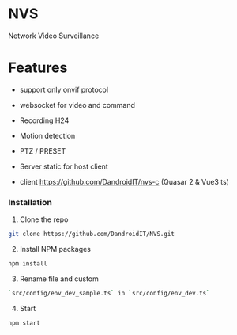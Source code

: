 # NVS

Network Video Surveillance

# Features

- support only onvif protocol

- websocket for video and command

- Recording H24

- Motion detection

- PTZ / PRESET

- Server static for host client

- client https://github.com/DandroidIT/nvs-c (Quasar 2 & Vue3 ts)

### Installation

1. Clone the repo

```sh
git clone https://github.com/DandroidIT/NVS.git
```

2. Install NPM packages

```sh
npm install
```

3. Rename file and custom

```sh
`src/config/env_dev_sample.ts` in `src/config/env_dev.ts`
```

4. Start

```sh
npm start
```
